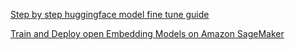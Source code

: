 [Step by step huggingface model fine tune guide](https://www.kaggle.com/code/ysthehurricane/step-by-step-huggingface-model-fine-tune-guide)

[Train and Deploy open Embedding Models on Amazon SageMaker](https://www.philschmid.de/sagemaker-train-deploy-embedding-models)
